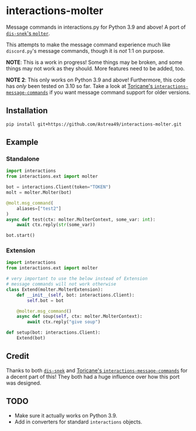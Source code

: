 # interactions-molter
Message commands in interactions.py for Python 3.9 and above! A port of [`dis-snek`'s `molter`](https://github.com/Discord-Snake-Pit/molter).

This attempts to make the message command experience much like `discord.py`'s message commands, though it is *not* 1:1 on purpose.

**NOTE**: This is a work in progress! Some things may be broken, and some things may not work as they should. More features need to be added, too.

**NOTE 2**: This only works on Python 3.9 and above! Furthermore, this code has *only* been tested on 3.10 so far. Take a look at [Toricane's `interactions-message-commands`](https://github.com/Toricane/interactions-message-commands) if you want message command support for older versions.

## Installation

```
pip install git+https://github.com/Astrea49/interactions-molter.git
```

## Example

### Standalone

```python
import interactions
from interactions.ext import molter

bot = interactions.Client(token="TOKEN")
molt = molter.Molter(bot)

@molt.msg_command(
    aliases=["test2"]
)
async def test(ctx: molter.MolterContext, some_var: int):
    await ctx.reply(str(some_var))

bot.start()
```

### Extension

```python
import interactions
from interactions.ext import molter

# very important to use the below instead of Extension
# message commands will not work otherwise
class Extend(molter.MolterExtension):
    def __init__(self, bot: interactions.Client):
        self.bot = bot

    @molter.msg_command()
    async def soup(self, ctx: molter.MolterContext):
        await ctx.reply("give soup")

def setup(bot: interactions.Client):
    Extend(bot)
```

## Credit

Thanks to both [`dis-snek`](https://github.com/Discord-Snake-Pit/Dis-Snek) and [Toricane's `interactions-message-commands`](https://github.com/Toricane/interactions-message-commands) for a decent part of this! They both had a huge influence over how this port was designed.

## TODO
- Make sure it actually works on Python 3.9.
- Add in converters for standard `interactions` objects.
